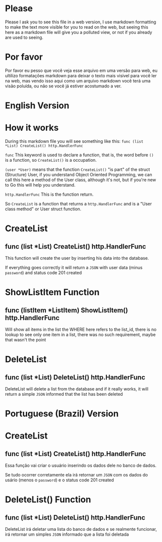 # Please

Please I ask you to see this file in a web version, I use markdown formatting to make the text more visible for you to read on the web, but seeing this here as a markdown file will give you a polluted view, or not if you already are used to seeing.

# Por favor

Por favor eu pesso que você veja esse arquivo em uma versão para web, eu ultilizo formatações markdown para deixar o texto mais visivel para você ler na web, mas vendo isso aqui como um arquivo markdown você terá uma visão poluída, ou não se você já estiver acostumado a ver.

# English Version
# How it works
During this markdown file you will see something like this:
`func (list *List) CreateList() http.HandlerFunc`

`func` This keyword is used to declare a function, that is, the word before `()` is a function, so `CreateList()` is a occupation.

`(user *User)` means that the function `CreateList()` "is part" of the struct (Structure) User, if you understand Object Oriented Programming, we can call this here a method of the User class, although it's not, but if you're new to Go this will help you understand.

``http.HandlerFunc`` This is the function return.

So `CreateList` is a function that returns a `http.HandlerFunc` and is a "User class method" or User struct function.


# CreateList
## func (list *List) CreateList() http.HandlerFunc

This function will create the user by inserting his data into the database.

If everything goes correctly it will return a `JSON` with user data (minus `password`) and status code 201 created



# ShowListItem Function
## func (listItem *ListItem) ShowListItem() http.HandlerFunc 

Will show all items in the list the WHERE here refers to the list_id, there is no lookup to see
only one item in a list, there was no such requirement, maybe that wasn't the point


# DeleteList
## func (list *List) DeleteList() http.HandlerFunc 

DeleteList will delete a list from the database and if it really works, it will return a simple `JSON` informed that the list has been deleted


# Portuguese (Brazil) Version


# CreateList
## func (list *List) CreateList() http.HandlerFunc

Essa função vai criar o usuário inserindo os dados dele no banco de dados.

Se tudo ocorrer corretamente ela irá retornar um `JSON` com os dados do usário (menos o `password`) e o status code 201 created


# DeleteList() Function
## func (list *List) DeleteList() http.HandlerFunc

DeleteList irá deletar uma lista do banco de dados e se realmente funcionar, irá retornar um simples `JSON` informado que a lista foi deletada

